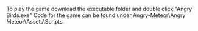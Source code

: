 To play the game download the executable folder and double click "Angry Birds.exe"
Code for the game can be found under Angry-Meteor\Angry Meteor\Assets\Scripts.
